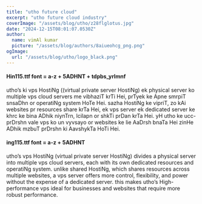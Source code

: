 ```yaml
---
title: "utho future cloud"
excerpt: "utho future cloud industry"
coverImage: "/assets/blog/utho/z28flglotus.jpg"
date: "2024-12-15T08:01:07.0530Z"
author:
  name: vimAl kumar
  picture: "/assets/blog/authors/8aiueohcg_png.png"
ogImage:
  url: "/assets/blog/utho/logo_black.png"
---
```

#### Hin115.ttf font = a-z + 5ADHNT + tdpbs_yrlmnf
utho’s ki vps HostiNg ((virtual private server HostiNg) ek physical server ko multiple vps cloud servers me vibhaziT krTi Hei, prTyek ke Apne smrpiT snsaDhn or operatiNg system HoTe Hei. sazha HostiNg ke vipriT, zo kAi websites pr resources share krTa Hei, ek vps server ek dedicated server ke khrc ke bina ADhik niynTrn, lcilapn or shkTi prDan krTa Hei. yH utho ke ucc-prDrshn vale vps ko un vyvsayo or websites ke lie AaDrsh bnaTa Hei zinHe ADhik mzbuT prDrshn ki AavshykTa HoTi Hei.
#### ing115.ttf font = a-z + 5ADHNT
utho’s vps HostiNg (virtual private server HostiNg) divides a physical server into multiple vps cloud servers, each with its own dedicated resources and operatiNg system. unlike shared HostiNg, which shares resources across multiple websites, a vps server offers more control, flexibility, and power without the expense of a dedicated server. this makes utho’s High-performance vps ideal for businesses and websites that require more robust performance.


